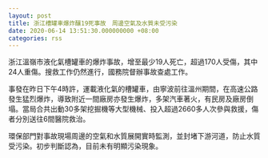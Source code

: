 ```yaml
---
layout: post
title: 浙江槽罐車爆炸釀19死事故　周邊空氣及水質未受污染
date: 2020-06-14 13:51:30.000000000 +08:00
categories: rss
---
```


浙江溫嶺市液化氣槽罐車的爆炸事故，增至最少19人死亡，超過170人受傷，其中24人重傷。搜救工作仍然進行，國務院督辦事故查處工作。

事發在昨日下午4時許，運載液化氣的槽罐車，由寧波前往溫州期間，在高速公路發生猛烈爆炸，導致附近一間廠房亦發生爆炸，多架汽車著火，有民房及廠房倒塌。當局合共出動30多架挖掘機等大型機械、投入超過2660多人次參與救援，傷者分別送往6間醫院救治。

環保部門對事故現場周邊的空氣和水質展開實時監測，並封堵下游河道，防止水質受污染。初步判斷認為，目前未有明顯污染現象。
